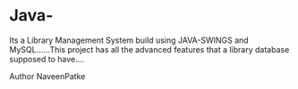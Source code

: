 # Java-
Its a Library Management System build using JAVA-SWINGS and MySQL......This project has all the advanced features that a library database supposed to have....

Author NaveenPatke
